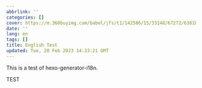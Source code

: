 ```yaml
---
abbrlink: ''
categories: []
cover: https://m.360buyimg.com/babel/jfs/t1/142586/15/33148/67272/6381bbfaE30fd9675/d516a80ab053b18f.jpg
date: ''
lang: en
tags: []
title: English Test
updated: Tue, 28 Feb 2023 14:33:21 GMT
---
```

This is a test of hexo-generator-i18n.

TEST
